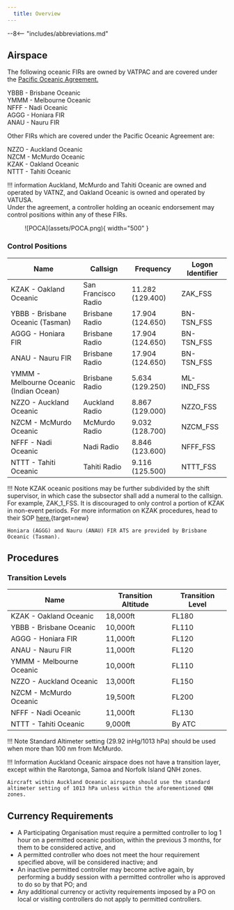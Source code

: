 ```yaml
---
  title: Overview
---
```


--8<-- "includes/abbreviations.md"


## Airspace

The following oceanic FIRs are owned by VATPAC and are covered under the [Pacific Oceanic Agreement.](https://drive.google.com/file/d/1xRWTTwpDOek2mkRbXQx53ee2uuot0ofB/view)

YBBB - Brisbane Oceanic  
YMMM - Melbourne Oceanic  
NFFF - Nadi Oceanic  
AGGG - Honiara FIR  
ANAU - Nauru FIR  

Other FIRs which are covered under the Pacific Oceanic Agreement are:  

NZZO - Auckland Oceanic  
NZCM - McMurdo Oceanic  
KZAK - Oakland Oceanic  
NTTT - Tahiti Oceanic  

!!! information
    Auckland, McMurdo and Tahiti Oceanic are owned and operated by VATNZ, and Oakland Oceanic is owned and operated by VATUSA.  
    Under the agreement, a controller holding an oceanic endorsement may control positions within any of these FIRs.

<figure markdown>
![POCA](assets/POCA.png){ width="500" }
</figure>

### Control Positions

| Name  | 	Callsign  | 	Frequency   |	Logon Identifier |
| ----------------- | --------------- | ----------------- | ----------- | 
| KZAK - Oakland Oceanic |  San Francisco Radio | 11.282 (129.400)  |  ZAK_FSS |
| YBBB - Brisbane Oceanic (Tasman)  | Brisbane Radio | 17.904 (124.650)  |  BN-TSN_FSS |
| AGGG - Honiara FIR	 |  Brisbane Radio |  17.904 (124.650) |  BN-TSN_FSS |
| ANAU - Nauru FIR |  Brisbane Radio |  17.904 (124.650) |  BN-TSN_FSS |
| YMMM - Melbourne Oceanic (Indian Ocean) |  Brisbane Radio | 5.634 (129.250)  |  ML-IND_FSS |
| NZZO - Auckland Oceanic  |  Auckland Radio |  8.867 (129.000) |  NZZO_FSS |
| NZCM - McMurdo Oceanic  |  McMurdo Radio |  9.032 (128.700) |  NZCM_FSS |
| NFFF - Nadi Oceanic  | Nadi Radio  |  8.846 (123.600) |  NFFF_FSS |
| NTTT - Tahiti Oceanic  |  Tahiti Radio | 9.116 (125.500) |  NTTT_FSS |


!!! Note 
    KZAK oceanic positions may be further subdivided by the shift supervisor, in which case the subsector shall add a numeral to the callsign. For example, ZAK_1_FSS. It is discouraged to only control a portion of KZAK in non-event periods. For more information on KZAK procedures, head to their SOP [here.](https://oakartcc.org/web/viewer.html?file=/controllers/file/e8a98e09-1c16-11ec-9430-2a32edb55910){target=new}

    Honiara (AGGG) and Nauru (ANAU) FIR ATS are provided by Brisbane Oceanic (Tasman).  

## Procedures

### Transition Levels

| Name  | 	Transition Altitude  | 	Transition Level   |
| ----------------- | --------------- | ----------------- |
| KZAK - Oakland Oceanic |  18,000ft | FL180 |
| YBBB - Brisbane Oceanic  | 10,000ft  | FL110  | 
| AGGG - Honiara FIR	 |  11,000ft	 |  FL120 | 
| ANAU - Nauru FIR |  11,000ft	 |  FL120 |  
| YMMM - Melbourne Oceanic |  10,000ft | FL110  | 
| NZZO - Auckland Oceanic  |  13,000ft |  FL150 |  
| NZCM - McMurdo Oceanic  |  19,500ft |  FL200 |
| NFFF - Nadi Oceanic  | 11,000ft  |  FL130 | 
| NTTT - Tahiti Oceanic  |  9,000ft |  By ATC |

!!! Note 
    Standard Altimeter setting (29.92 inHg/1013 hPa) should be used when more than 100 nm from McMurdo.

!!! Information
    Auckland Oceanic airspace does not have a transition layer, except within the Rarotonga, Samoa and Norfolk Island QNH zones.  
    
    Aircraft within Auckland Oceanic airspace should use the standard altimeter setting of 1013 hPa unless within the aforementioned QNH zones.
    
## Currency Requirements

- A Participating Organisation must require a permitted controller to log 1 hour on a permitted oceanic position, within the previous 3 months, for them to be considered active, and
- A permitted controller who does not meet the hour requirement specified above, will be considered inactive; and
- An inactive permitted controller may become active again, by performing a buddy session with a permitted controller who is approved to do so by that PO; and
- Any additional currency or activity requirements imposed by a PO on local or visiting controllers do not apply to permitted controllers.